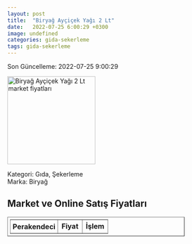 ```yaml
---
layout: post
title:  "Biryağ Ayçiçek Yağı 2 Lt"
date:   2022-07-25 6:00:29 +0300
image: undefined
categories: gida-sekerleme
tags: gida-sekerleme
---
```


Son Güncelleme: 2022-07-25 9:00:29

<img src="undefined" width="200" alt="Biryağ Ayçiçek Yağı 2 Lt market fiyatları" />

Kategori: Gıda, Şekerleme
<br />
Marka: Biryağ

<h2>Market ve Online Satış Fiyatları</h2>

<table border="1" style="padding: 5px;width:80%;">
  <tr>
    <td style="padding: 5px;"><strong>Perakendeci</strong></td>
    <td><strong>Fiyat</strong></td>
    <td><strong>İşlem</strong></td>
  </tr>
  
</table>
